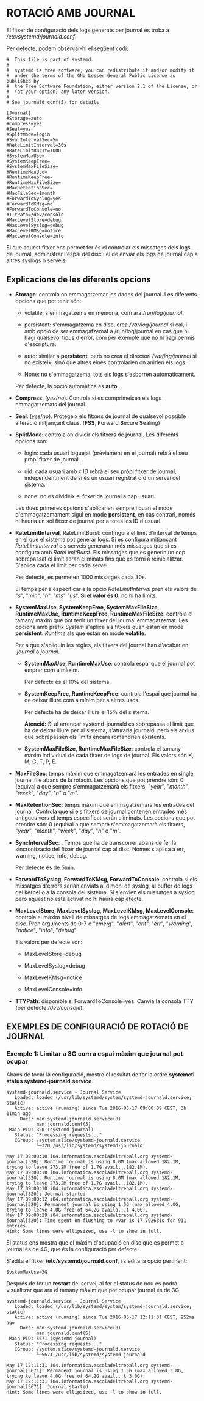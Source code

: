 # ROTACIÓ AMB JOURNAL
El fitxer de configuració dels logs generats per journal es troba a 
*/etc/systemd/journald.conf*.

Per defecte, podem observar-hi el següent codi:

	#  This file is part of systemd.
	#
	#  systemd is free software; you can redistribute it and/or modify it
	#  under the terms of the GNU Lesser General Public License as published by
	#  the Free Software Foundation; either version 2.1 of the License, or
	#  (at your option) any later version.
	#
	# See journald.conf(5) for details

	[Journal]
	#Storage=auto
	#Compress=yes
	#Seal=yes
	#SplitMode=login
	#SyncIntervalSec=5m
	#RateLimitInterval=30s
	#RateLimitBurst=1000
	#SystemMaxUse=
	#SystemKeepFree=
	#SystemMaxFileSize=
	#RuntimeMaxUse=
	#RuntimeKeepFree=
	#RuntimeMaxFileSize=
	#MaxRetentionSec=
	#MaxFileSec=1month
	#ForwardToSyslog=yes
	#ForwardToKMsg=no
	#ForwardToConsole=no
	#TTYPath=/dev/console
	#MaxLevelStore=debug
	#MaxLevelSyslog=debug
	#MaxLevelKMsg=notice
	#MaxLevelConsole=info

El que aquest fitxer ens permet fer és el controlar els missatges dels
logs de journal, administrar l'espai del disc i el de enviar els logs de journal
cap a altres syslogs o serveis.

## Explicacions de les diferents opcions
* **Storage**: controla on emmagatzemar les dades del journal. Les diferents 
opcions que pot tenir són:
	* volatile: s'emmagatzema en memoria, com ara */run/log/journal*.
	
	* persistent: s'emmagatzema en disc, crea */var/log/journal* si cal, i amb
	opció de ser emmagatzemat a /run/log/journal en cas que hi hagi qualsevol
	tipus d'error, com per exemple que no hi hagi permís d'escriptura.
	
	* auto: similar a **persistent**, però no crea el directori */var/log/journal*
	si no existeix, sinó que altres eines controlarien on anirien els logs.
	
	* None: no s'emmagatzema, tots els logs s'esborren automaticament.

	Per defecte, la opció automàtica és **auto**.

* **Compress**: (*yes*/*no*). Controla si es comprimeixen els logs emmagatzemats del journal.

* **Seal**: (*yes*/*no*). Protegeix els fitxers de journal de qualsevol possible alteració
mitjançant claus. (**FSS**, **F**orward **S**ecure **S**ealing)

* **SplitMode**: controla on dividir els fitxers de journal. Les diferents opcions són:
	* login: cada usuari loguejat (prèviament en el journal) rebrà el seu propi fitxer de journal.
	
	* uid: cada usuari amb *x* ID rebrà el seu pròpi fitxer de journal, 
	independentment de si és un usuari registrat o d'un servei del sistema.
	
	* none: no es divideix el fitxer de journal a cap usuari. 
	
	Les dues primeres opcions s'aplicarien sempre i quan el mode d'emmagatzemament 
	sigui en mode **persistent**, en cas contrari, només hi hauria un sol
	fitxer de journal per a totes les ID d'usuari.

* **RateLimitInterval**, RateLimitBurst: confingura el limit d'interval de temps en el 
que el sistema pot generar logs. Si es configura mitjançant *RateLimitInterval* els serveis
generaran més missatges que si es configura amb *RateLimitBurst*. Els missatges que es generin
un cop sobrepassat el limit seran eliminats fins que es torni a reinicialitzar. 
S'aplica cada el limit per cada servei.

	Per defecte, es permeten 1000 missatges cada 30s.
	
	El temps per a especificar a la opció *RateLimitInterval* pren els valors
	de "*s*", "*min*", "*h*", "*ms*" "*us*". **Si el valor és 0**, no hi ha limits.

* **SystemMaxUse, SystemKeepFree, SystemMaxFileSize, RuntimeMaxUse, RuntimeKeepFree, RuntimeMaxFileSize**: 
controla el tamany màxim que pot tenir un fitxer del journal emmagatzemat. 
Les opcions amb prefix *System* s'aplica als fitxers quan estan en mode **persistent**.
*Runtime* als que estan en mode **volatile**.

	Per a que s'apliquin les regles, els fitxers del journal han d'acabar en 
	*.journal* o *journal*.
	
	* **SystemMaxUse, RuntimeMaxUse**: controla espai que el journal pot emprar com  a màxim.
	
		Per defecte és el 10% del sistema.
	
	* **SystemKeepFree, RuntimeKeepFree**: controla l'espai que journal ha de deixar lliure
	com a mínim per a altres usos.
	
		Per defecte ha de deixar lliure el 15% del sistema.
	
		**Atenció:** Si al arrencar systemd-journald es sobrepassa el limit que ha de deixar lliure
		per al sistema, s'aturaria journald, però els arxius que sobrepassen els 
		limits encara romandrien existents.
	
	* **SystemMaxFileSize, RuntimeMaxFileSize**: controla el tamany màxim individual
	de cada fitxer de logs de journal. Els valors són K, M, G, T, P, E.

* **MaxFileSec**: temps màxim que emmagatzemarà les entrades en single journal file
abans de la rotació. Les opcions que pot prendre són: 0 (equival a que 
sempre s'emmagatzemarà els fitxers, "*year*", "*month*", "*week*", "*day*", "*h*" o "*m*".

* **MaxRetentionSec**: temps màxim que emmagatzemarà les entrades del journal. 
Controla que si els fitxers de journal contenen entrades més antigues vers 
el temps especificat seràn eliminats. Les opcions que pot prendre són: 0 (equival a que 
sempre s'emmagatzemarà els fitxers, "*year*", "*month*", "*week*", "*day*", "*h*" o "*m*".

* **SyncIntervalSec**: . Temps que ha de transcorrer abans de fer la sincronització
del fitxer de journal cap al disc. Només s'aplica a err, warning, notice, info, debug.
	
	Per defecte és de 5min.

* **ForwardToSyslog, ForwardToKMsg, ForwardToConsole**: controla si els missatges
d'errors serian enviats al dimoni de syslog, al buffer de logs del kernel o a 
la consola del sistema. Si s'envien els missatges a syslog però aquest no està activat
no hi haurà cap efecte.

* **MaxLevelStore, MaxLevelSyslog, MaxLevelKMsg, MaxLevelConsole**: controla
el màxim nivell de missatges de logs emmagatzemats en el disc. Pren arguments
de 0-7 o "*emerg*", "*alert*", "*crit*", "*err*", "*warning*", "*notice*", "*info*", "*debug*".

	Els valors per defecte són:

	* MaxLevelStore=debug
	
	* MaxLevelSyslog=debug
	
	* MaxLevelKMsg=notice
	
	* MaxLevelConsole=info

* **TTYPath**: disponible si ForwardToConsole=yes. Canvia la consola TTY (per
defecte */dev/console*).

## EXEMPLES DE CONFIGURACIÓ DE ROTACIÓ DE JOURNAL
### Exemple 1: Limitar a 3G com a espai màxim que journal pot ocupar
Abans de tocar la configuració, mostro el resultat de fer la ordre **systemctl status systemd-journald.service**.

	systemd-journald.service - Journal Service
	   Loaded: loaded (/usr/lib/systemd/system/systemd-journald.service; static)
	   Active: active (running) since Tue 2016-05-17 09:00:09 CEST; 3h 11min ago
		 Docs: man:systemd-journald.service(8)
			   man:journald.conf(5)
	 Main PID: 320 (systemd-journal)
	   Status: "Processing requests..."
	   CGroup: /system.slice/systemd-journald.service
			   └─320 /usr/lib/systemd/systemd-journald

	May 17 09:00:10 i04.informatica.escoladeltreball.org systemd-journal[320]: Runtime journal is using 8.0M (max allowed 182.1M, trying to leave 273.2M free of 1.7G avail...182.1M).
	May 17 09:00:10 i04.informatica.escoladeltreball.org systemd-journal[320]: Runtime journal is using 8.0M (max allowed 182.1M, trying to leave 273.2M free of 1.7G avail...182.1M).
	May 17 09:00:10 i04.informatica.escoladeltreball.org systemd-journal[320]: Journal started
	May 17 09:00:12 i04.informatica.escoladeltreball.org systemd-journal[320]: Permanent journal is using 1.5G (max allowed 4.0G, trying to leave 4.0G free of 64.2G availa...t 4.0G).
	May 17 09:00:29 i04.informatica.escoladeltreball.org systemd-journal[320]: Time spent on flushing to /var is 17.792631s for 911 entries.
	Hint: Some lines were ellipsized, use -l to show in full.

El status ens mostra que el màxim d'ocupació en disc que es permet a journal és de 4G,
que és la configuració per defecte.

S'edita el fitxer **/etc/systemd/journald.conf**, i s'edita la opció pertinent:
	
	SystemMaxUse=3G

Després de fer un **restart** del servei, al fer el status de nou es podrà visualitzar que ara
el tamany màxim que pot ocupar journal és de 3G

	systemd-journald.service - Journal Service
	   Loaded: loaded (/usr/lib/systemd/system/systemd-journald.service; static)
	   Active: active (running) since Tue 2016-05-17 12:11:31 CEST; 952ms ago
		 Docs: man:systemd-journald.service(8)
			   man:journald.conf(5)
	 Main PID: 5671 (systemd-journal)
	   Status: "Processing requests..."
	   CGroup: /system.slice/systemd-journald.service
			   └─5671 /usr/lib/systemd/systemd-journald

	May 17 12:11:31 i04.informatica.escoladeltreball.org systemd-journal[5671]: Permanent journal is using 1.5G (max allowed 3.0G, trying to leave 4.0G free of 64.2G avail...t 3.0G).
	May 17 12:11:31 i04.informatica.escoladeltreball.org systemd-journal[5671]: Journal started
	Hint: Some lines were ellipsized, use -l to show in full.
